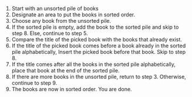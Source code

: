 1. Start with an unsorted pile of books 
2. Designate an area to put the books in sorted order. 
3. Choose any book from the unsorted pile. 
4. If the sorted pile is empty, add the book to the sorted pile and skip to step 8. Else, continue to step 5.
5. Compare the title of the picked book with the books that already exist.
6. If the title of the picked book comes before a book already in the sorted pile alphabetically, Insert the picked book before that book. Skip to step 8.
7. If the title comes after all the books in the sorted pile alphabetically, place that book at the end of the sorted pile.
8. If there are more books in the unsorted pile, return to step 3. Otherwise, continue to step 9.
9. The books are now in sorted order. You are done.

